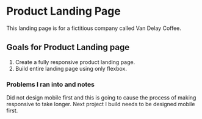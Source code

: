 # Product Landing Page
This landing page is for a fictitious company called Van Delay Coffee.

## Goals for Product Landing page
1. Create a fully responsive product landing page.
2. Build entire landing page using only flexbox.

### Problems I ran into and notes

Did not design mobile first and this is going to cause the process of making
responsive to take longer. Next project I build needs to be designed mobile first.
